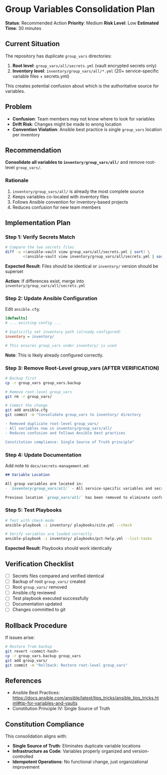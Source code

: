 # Group Variables Consolidation Plan

**Status**: Recommended Action
**Priority**: Medium
**Risk Level**: Low
**Estimated Time**: 30 minutes

## Current Situation

The repository has duplicate `group_vars` directories:

1. **Root level**: `group_vars/all/secrets.yml` (vault encrypted secrets only)
2. **Inventory level**: `inventory/group_vars/all/*.yml` (20+ service-specific variable files + secrets.yml)

This creates potential confusion about which is the authoritative source for variables.

## Problem

- **Confusion**: Team members may not know where to look for variables
- **Drift Risk**: Changes might be made to wrong location
- **Convention Violation**: Ansible best practice is single `group_vars` location per inventory

## Recommendation

**Consolidate all variables to `inventory/group_vars/all/`** and remove root-level `group_vars/`.

### Rationale
1. `inventory/group_vars/all/` is already the most complete source
2. Keeps variables co-located with inventory files
3. Follows Ansible convention for inventory-based projects
4. Reduces confusion for new team members

## Implementation Plan

### Step 1: Verify Secrets Match

```bash
# Compare the two secrets files
diff -u <(ansible-vault view group_vars/all/secrets.yml | sort) \
        <(ansible-vault view inventory/group_vars/all/secrets.yml | sort)
```

**Expected Result**: Files should be identical or `inventory/` version should be superset

**Action**: If differences exist, merge into `inventory/group_vars/all/secrets.yml`

### Step 2: Update Ansible Configuration

Edit `ansible.cfg`:

```ini
[defaults]
# ... existing config ...

# Explicitly set inventory path (already configured)
inventory = inventory/

# This ensures group_vars under inventory/ is used
```

**Note**: This is likely already configured correctly.

### Step 3: Remove Root-Level group_vars (AFTER VERIFICATION)

```bash
# Backup first
cp -r group_vars group_vars.backup

# Remove root-level group_vars
git rm -r group_vars/

# Commit the change
git add ansible.cfg
git commit -m "Consolidate group_vars to inventory/ directory

- Removed duplicate root-level group_vars/
- All variables now in inventory/group_vars/all/
- Reduces confusion and follows Ansible best practices

Constitution compliance: Single Source of Truth principle"
```

### Step 4: Update Documentation

Add note to `docs/secrets-management.md`:

```markdown
## Variable Location

All group variables are located in:
- `inventory/group_vars/all/` - All service-specific variables and secrets

Previous location `group_vars/all/` has been removed to eliminate confusion.
```

### Step 5: Test Playbooks

```bash
# Test with check mode
ansible-playbook -i inventory/ playbooks/site.yml --check

# Verify variables are loaded correctly
ansible-playbook -i inventory/ playbooks/pct-help.yml --list-tasks
```

**Expected Result**: Playbooks should work identically

## Verification Checklist

- [ ] Secrets files compared and verified identical
- [ ] Backup of root `group_vars/` created
- [ ] Root `group_vars/` removed
- [ ] Ansible.cfg reviewed
- [ ] Test playbook executed successfully
- [ ] Documentation updated
- [ ] Changes committed to git

## Rollback Procedure

If issues arise:

```bash
# Restore from backup
git revert <commit-hash>
cp -r group_vars.backup group_vars
git add group_vars/
git commit -m "Rollback: Restore root-level group_vars"
```

## References

- Ansible Best Practices: https://docs.ansible.com/ansible/latest/tips_tricks/ansible_tips_tricks.html#tip-for-variables-and-vaults
- Constitution Principle IV: Single Source of Truth

## Constitution Compliance

This consolidation aligns with:
- **Single Source of Truth**: Eliminates duplicate variable locations
- **Infrastructure as Code**: Variables properly organized and version-controlled
- **Idempotent Operations**: No functional change, just organizational improvement
